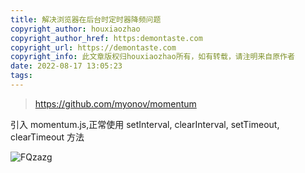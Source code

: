 ```yaml
---
title: 解决浏览器在后台时定时器降频问题
copyright_author: houxiaozhao
copyright_author_href: https:demontaste.com
copyright_url: https://demontaste.com
copyright_info: 此文章版权归houxiaozhao所有，如有转载，请注明来自原作者
date: 2022-08-17 13:05:23
tags:
---
```


> https://github.com/myonov/momentum

引入 momentum.js,正常使用 setInterval, clearInterval, setTimeout, clearTimeout 方法

![FQzazg](https://cdn.jsdelivr.net/gh/houxiaozhao/imageLibrary@master/uPic/2022/08/17/FQzazg.png)
